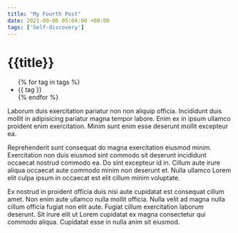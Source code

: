 ```yaml
---
title: "My Fourth Post"
date: 2021-09-06 05:04:00 +00:00
tags: ['Self-discovery']
---
```

<h1 class="page__title">{{title}}</h1>
<ul>
    {% for tag in tags %}
        <li>{{ tag }}</li>
    {% endfor %}
</ul>

Laborum duis exercitation pariatur non non aliquip officia. Incididunt duis mollit in adipisicing pariatur magna tempor labore. Enim ex in ipsum ullamco proident enim exercitation. Minim sunt enim esse deserunt mollit excepteur ea.

Reprehenderit sunt consequat do magna exercitation eiusmod minim. Exercitation non duis eiusmod sint commodo sit deserunt incididunt occaecat nostrud commodo ea. Do sint excepteur id in. Cillum aute irure aliqua occaecat aute commodo minim non deserunt et. Nulla ullamco Lorem elit culpa ipsum in occaecat est elit cillum minim voluptate.

Ex nostrud in proident officia duis nisi aute cupidatat est consequat cillum amet. Non enim aute ullamco nulla mollit officia. Nulla velit ad magna nulla cillum officia fugiat non elit aute. Fugiat cillum exercitation laborum deserunt. Sit irure elit ut Lorem cupidatat ex magna consectetur qui commodo aliqua. Cupidatat esse in nulla anim sit eiusmod.